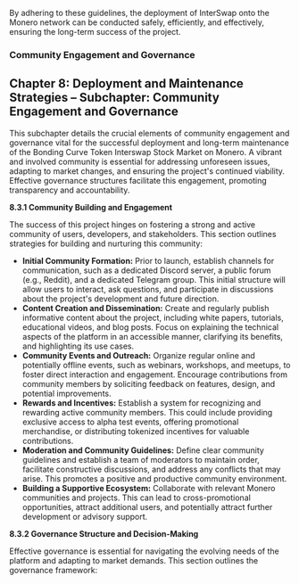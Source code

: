 By adhering to these guidelines, the deployment of InterSwap onto the Monero network can be conducted safely, efficiently, and effectively, ensuring the long-term success of the project.


### Community Engagement and Governance

## Chapter 8: Deployment and Maintenance Strategies – Subchapter: Community Engagement and Governance

This subchapter details the crucial elements of community engagement and governance vital for the successful deployment and long-term maintenance of the Bonding Curve Token Interswap Stock Market on Monero.  A vibrant and involved community is essential for addressing unforeseen issues, adapting to market changes, and ensuring the project's continued viability.  Effective governance structures facilitate this engagement, promoting transparency and accountability.

**8.3.1 Community Building and Engagement**

The success of this project hinges on fostering a strong and active community of users, developers, and stakeholders.  This section outlines strategies for building and nurturing this community:

* **Initial Community Formation:**  Prior to launch, establish channels for communication, such as a dedicated Discord server, a public forum (e.g., Reddit), and a dedicated Telegram group.  This initial structure will allow users to interact, ask questions, and participate in discussions about the project's development and future direction.
* **Content Creation and Dissemination:**  Create and regularly publish informative content about the project, including white papers, tutorials, educational videos, and blog posts.  Focus on explaining the technical aspects of the platform in an accessible manner, clarifying its benefits, and highlighting its use cases.
* **Community Events and Outreach:** Organize regular online and potentially offline events, such as webinars, workshops, and meetups, to foster direct interaction and engagement.  Encourage contributions from community members by soliciting feedback on features, design, and potential improvements.
* **Rewards and Incentives:** Establish a system for recognizing and rewarding active community members.  This could include providing exclusive access to alpha test events, offering promotional merchandise, or distributing tokenized incentives for valuable contributions.
* **Moderation and Community Guidelines:** Define clear community guidelines and establish a team of moderators to maintain order, facilitate constructive discussions, and address any conflicts that may arise. This promotes a positive and productive community environment.
* **Building a Supportive Ecosystem:**  Collaborate with relevant Monero communities and projects.  This can lead to cross-promotional opportunities, attract additional users, and potentially attract further development or advisory support.

**8.3.2 Governance Structure and Decision-Making**

Effective governance is essential for navigating the evolving needs of the platform and adapting to market demands.  This section outlines the governance framework:


